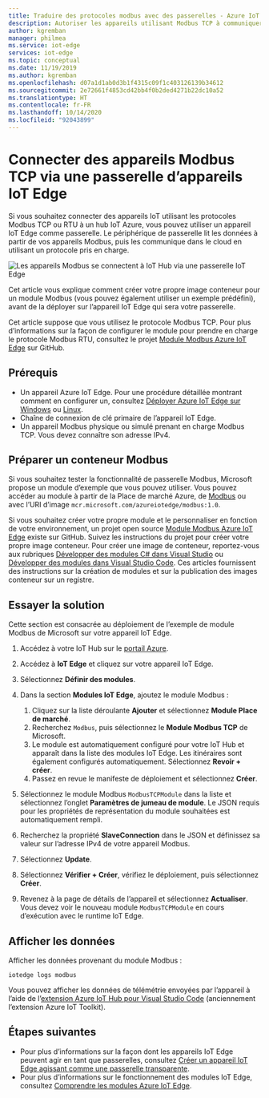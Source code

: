 ```yaml
---
title: Traduire des protocoles modbus avec des passerelles - Azure IoT Edge | Microsoft Docs
description: Autoriser les appareils utilisant Modbus TCP à communiquer avec Azure IoT Hub en créant un appareil de passerelle IoT Edge
author: kgremban
manager: philmea
ms.service: iot-edge
services: iot-edge
ms.topic: conceptual
ms.date: 11/19/2019
ms.author: kgremban
ms.openlocfilehash: d07a1d1ab0d3b1f4315c09f1c403126139b34612
ms.sourcegitcommit: 2e72661f4853cd42bb4f0b2ded4271b22dc10a52
ms.translationtype: HT
ms.contentlocale: fr-FR
ms.lasthandoff: 10/14/2020
ms.locfileid: "92043899"
---
```

# <a name="connect-modbus-tcp-devices-through-an-iot-edge-device-gateway"></a>Connecter des appareils Modbus TCP via une passerelle d’appareils IoT Edge

Si vous souhaitez connecter des appareils IoT utilisant les protocoles Modbus TCP ou RTU à un hub IoT Azure, vous pouvez utiliser un appareil IoT Edge comme passerelle. Le périphérique de passerelle lit les données à partir de vos appareils Modbus, puis les communique dans le cloud en utilisant un protocole pris en charge.

![Les appareils Modbus se connectent à IoT Hub via une passerelle IoT Edge](./media/deploy-modbus-gateway/diagram.png)

Cet article vous explique comment créer votre propre image conteneur pour un module Modbus (vous pouvez également utiliser un exemple prédéfini), avant de la déployer sur l’appareil IoT Edge qui sera votre passerelle.

Cet article suppose que vous utilisez le protocole Modbus TCP. Pour plus d’informations sur la façon de configurer le module pour prendre en charge le protocole Modbus RTU, consultez le projet [Module Modbus Azure IoT Edge](https://github.com/Azure/iot-edge-modbus) sur GitHub.

## <a name="prerequisites"></a>Prérequis

* Un appareil Azure IoT Edge. Pour une procédure détaillée montrant comment en configurer un, consultez [Déployer Azure IoT Edge sur Windows](quickstart.md) ou [Linux](quickstart-linux.md).
* Chaîne de connexion de clé primaire de l’appareil IoT Edge.
* Un appareil Modbus physique ou simulé prenant en charge Modbus TCP. Vous devez connaître son adresse IPv4.

## <a name="prepare-a-modbus-container"></a>Préparer un conteneur Modbus

Si vous souhaitez tester la fonctionnalité de passerelle Modbus, Microsoft propose un module d’exemple que vous pouvez utiliser. Vous pouvez accéder au module à partir de la Place de marché Azure, de [Modbus](https://azuremarketplace.microsoft.com/marketplace/apps/microsoft_iot.edge-modbus?tab=Overview) ou avec l’URI d’image `mcr.microsoft.com/azureiotedge/modbus:1.0`.

Si vous souhaitez créer votre propre module et le personnaliser en fonction de votre environnement, un projet open source [Module Modbus Azure IoT Edge](https://github.com/Azure/iot-edge-modbus) existe sur GitHub. Suivez les instructions du projet pour créer votre propre image conteneur. Pour créer une image de conteneur, reportez-vous aux rubriques [Développer des modules C# dans Visual Studio](./how-to-visual-studio-develop-module.md) ou [Développer des modules dans Visual Studio Code](how-to-vs-code-develop-module.md). Ces articles fournissent des instructions sur la création de modules et sur la publication des images conteneur sur un registre.

## <a name="try-the-solution"></a>Essayer la solution

Cette section est consacrée au déploiement de l’exemple de module Modbus de Microsoft sur votre appareil IoT Edge.

1. Accédez à votre IoT Hub sur le [portail Azure](https://portal.azure.com/).

2. Accédez à **IoT Edge** et cliquez sur votre appareil IoT Edge.

3. Sélectionnez **Définir des modules**.

4. Dans la section **Modules IoT Edge**, ajoutez le module Modbus :

   1. Cliquez sur la liste déroulante **Ajouter** et sélectionnez **Module Place de marché**.
   2. Recherchez `Modbus`, puis sélectionnez le **Module Modbus TCP** de Microsoft.
   3. Le module est automatiquement configuré pour votre IoT Hub et apparaît dans la liste des modules IoT Edge. Les itinéraires sont également configurés automatiquement. Sélectionnez **Revoir + créer**.
   4. Passez en revue le manifeste de déploiement et sélectionnez **Créer**.

5. Sélectionnez le module Modbus `ModbusTCPModule` dans la liste et sélectionnez l’onglet **Paramètres de jumeau de module**. Le JSON requis pour les propriétés de représentation du module souhaitées est automatiquement rempli.

6. Recherchez la propriété **SlaveConnection** dans le JSON et définissez sa valeur sur l’adresse IPv4 de votre appareil Modbus.

7. Sélectionnez **Update**.

8. Sélectionnez **Vérifier + Créer**, vérifiez le déploiement, puis sélectionnez **Créer**.

9. Revenez à la page de détails de l’appareil et sélectionnez **Actualiser**. Vous devez voir le nouveau module `ModbusTCPModule` en cours d’exécution avec le runtime IoT Edge.

## <a name="view-data"></a>Afficher les données

Afficher les données provenant du module Modbus :

```cmd/sh
iotedge logs modbus
```

Vous pouvez afficher les données de télémétrie envoyées par l’appareil à l’aide de l’[extension Azure IoT Hub pour Visual Studio Code](https://marketplace.visualstudio.com/items?itemName=vsciot-vscode.azure-iot-toolkit) (anciennement l’extension Azure IoT Toolkit).

## <a name="next-steps"></a>Étapes suivantes

* Pour plus d’informations sur la façon dont les appareils IoT Edge peuvent agir en tant que passerelles, consultez [Créer un appareil IoT Edge agissant comme une passerelle transparente](./how-to-create-transparent-gateway.md).
* Pour plus d’informations sur le fonctionnement des modules IoT Edge, consultez [Comprendre les modules Azure IoT Edge](iot-edge-modules.md).